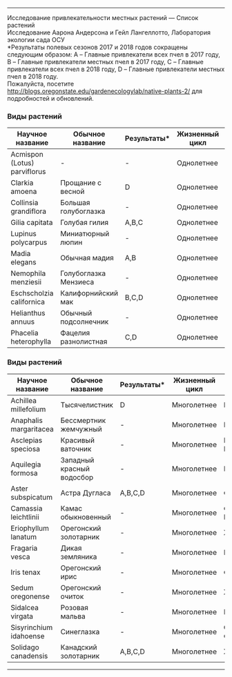 ---

Исследование привлекательности местных растений — Список растений  
Исследование Аарона Андерсона и Гейл Лангеллотто, Лаборатория экологии сада ОСУ  
*Результаты полевых сезонов 2017 и 2018 годов сокращены следующим образом: A – Главные привлекатели всех пчел в 2017 году, B – Главные привлекатели местных пчел в 2017 году, C – Главные привлекатели всех пчел в 2018 году, D – Главные привлекатели местных пчел в 2018 году.  
Пожалуйста, посетите http://blogs.oregonstate.edu/gardenecologylab/native-plants-2/ для подробностей и обновлений.  

### Виды растений  
**Научное название** | **Обычное название** | **Результаты*** | **Жизненный цикл** | **Цвет цветения**  
--- | --- | --- | --- | ---  
Acmispon (Lotus) parviflorus | - | - | Однолетнее | Белый/Розовый  
Clarkia amoena | Прощание с весной | D | Однолетнее | Розовый  
Collinsia grandiflora | Большая голубоглазка | - | Однолетнее | Синий  
Gilia capitata | Голубая гилия | A,B,C | Однолетнее | Синий  
Lupinus polycarpus | Миниатюрный люпин | - | Однолетнее | Фиолетовый/Синий  
Madia elegans | Обычная мадия | A,B | Однолетнее | Желтый  
Nemophila menziesii | Голубоглазка Мензиеса | - | Однолетнее | Синий/Белый  
Eschscholzia californica | Калифорнийский мак | B,C,D | Однолетнее | Оранжевый  
Helianthus annuus | Обычный подсолнечник | - | Однолетнее | Желтый  
Phacelia heterophylla | Фацелия разнолистная | C,D | Однолетнее | Белый  

### Виды растений  
**Научное название** | **Обычное название** | **Результаты*** | **Жизненный цикл** | **Цвет цветения**  
--- | --- | --- | --- | ---  
Achillea millefolium | Тысячелистник | D | Многолетнее | Белый  
Anaphalis margaritacea | Бессмертник жемчужный | - | Многолетнее | Белый  
Asclepias speciosa | Красивый ваточник | - | Многолетнее | Розовый/Белый  
Aquilegia formosa | Западный красный водосбор | - | Многолетнее | Красный  
Aster subspicatum | Астра Дугласа | A,B,C,D | Многолетнее | Фиолетовый  
Camassia leichtlinii | Камас обыкновенный | - | Многолетнее | Фиолетовый/Белый  
Eriophyllum lanatum | Орегонский золотарник | - | Многолетнее | Желтый  
Fragaria vesca | Дикая земляника | - | Многолетнее | Белый  
Iris tenax | Орегонский ирис | - | Многолетнее | Фиолетовый  
Sedum oregonense | Орегонский очиток | - | Многолетнее | Желтый  
Sidalcea virgata | Розовая мальва | - | Многолетнее | Розовый  
Sisyrinchium idahoense | Синеглазка | - | Многолетнее | Синий/Фиолетовый  
Solidago canadensis | Канадский золотарник | A,B,C,D | Многолетнее | Желтый  

---